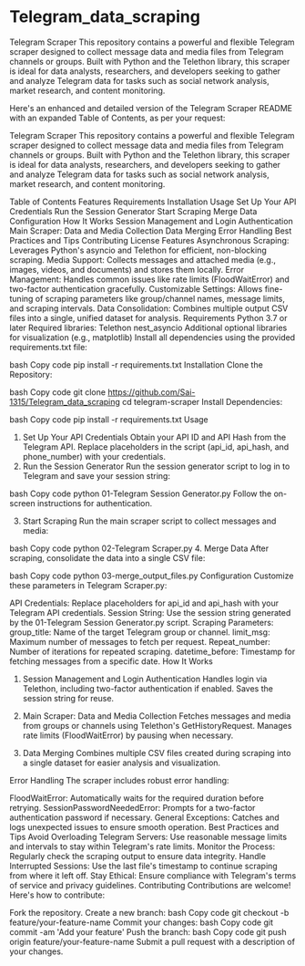 # Telegram_data_scraping
Telegram Scraper
This repository contains a powerful and flexible Telegram scraper designed to collect message data and media files from Telegram channels or groups. Built with Python and the Telethon library, this scraper is ideal for data analysts, researchers, and developers seeking to gather and analyze Telegram data for tasks such as social network analysis, market research, and content monitoring.

Here's an enhanced and detailed version of the Telegram Scraper README with an expanded Table of Contents, as per your request:

Telegram Scraper
This repository contains a powerful and flexible Telegram scraper designed to collect message data and media files from Telegram channels or groups. Built with Python and the Telethon library, this scraper is ideal for data analysts, researchers, and developers seeking to gather and analyze Telegram data for tasks such as social network analysis, market research, and content monitoring.

Table of Contents
Features
Requirements
Installation
Usage
Set Up Your API Credentials
Run the Session Generator
Start Scraping
Merge Data
Configuration
How It Works
Session Management and Login Authentication
Main Scraper: Data and Media Collection
Data Merging
Error Handling
Best Practices and Tips
Contributing
License
Features
Asynchronous Scraping: Leverages Python's asyncio and Telethon for efficient, non-blocking scraping.
Media Support: Collects messages and attached media (e.g., images, videos, and documents) and stores them locally.
Error Management: Handles common issues like rate limits (FloodWaitError) and two-factor authentication gracefully.
Customizable Settings: Allows fine-tuning of scraping parameters like group/channel names, message limits, and scraping intervals.
Data Consolidation: Combines multiple output CSV files into a single, unified dataset for analysis.
Requirements
Python 3.7 or later
Required libraries:
Telethon
nest_asyncio
Additional optional libraries for visualization (e.g., matplotlib)
Install all dependencies using the provided requirements.txt file:

bash
Copy code
pip install -r requirements.txt
Installation
Clone the Repository:

bash
Copy code
git clone https://github.com/Sai-1315/Telegram_data_scraping
cd telegram-scraper
Install Dependencies:

bash
Copy code
pip install -r requirements.txt
Usage
1. Set Up Your API Credentials
Obtain your API ID and API Hash from the Telegram API.
Replace placeholders in the script (api_id, api_hash, and phone_number) with your credentials.
2. Run the Session Generator
Run the session generator script to log in to Telegram and save your session string:

bash
Copy code
python 01-Telegram Session Generator.py
Follow the on-screen instructions for authentication.

3. Start Scraping
Run the main scraper script to collect messages and media:

bash
Copy code
python 02-Telegram Scraper.py
4. Merge Data
After scraping, consolidate the data into a single CSV file:

bash
Copy code
python 03-merge_output_files.py
Configuration
Customize these parameters in Telegram Scraper.py:

API Credentials:
Replace placeholders for api_id and api_hash with your Telegram API credentials.
Session String:
Use the session string generated by the 01-Telegram Session Generator.py script.
Scraping Parameters:
group_title: Name of the target Telegram group or channel.
limit_msg: Maximum number of messages to fetch per request.
Repeat_number: Number of iterations for repeated scraping.
datetime_before: Timestamp for fetching messages from a specific date.
How It Works
1. Session Management and Login Authentication
Handles login via Telethon, including two-factor authentication if enabled. Saves the session string for reuse.

2. Main Scraper: Data and Media Collection
Fetches messages and media from groups or channels using Telethon's GetHistoryRequest. Manages rate limits (FloodWaitError) by pausing when necessary.

3. Data Merging
Combines multiple CSV files created during scraping into a single dataset for easier analysis and visualization.

Error Handling
The scraper includes robust error handling:

FloodWaitError: Automatically waits for the required duration before retrying.
SessionPasswordNeededError: Prompts for a two-factor authentication password if necessary.
General Exceptions: Catches and logs unexpected issues to ensure smooth operation.
Best Practices and Tips
Avoid Overloading Telegram Servers: Use reasonable message limits and intervals to stay within Telegram's rate limits.
Monitor the Process: Regularly check the scraping output to ensure data integrity.
Handle Interrupted Sessions: Use the last file's timestamp to continue scraping from where it left off.
Stay Ethical: Ensure compliance with Telegram's terms of service and privacy guidelines.
Contributing
Contributions are welcome! Here's how to contribute:

Fork the repository.
Create a new branch:
bash
Copy code
git checkout -b feature/your-feature-name
Commit your changes:
bash
Copy code
git commit -am 'Add your feature'
Push the branch:
bash
Copy code
git push origin feature/your-feature-name
Submit a pull request with a description of your changes.

